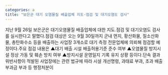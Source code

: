 ```yaml
---
categories: a
title: "보은군 대기 오염물질 배출업체 지도·점검 및 대기오염도 검사"
---
```

지난 9월 26일 보은군은 대기오염물질 배출업체에 대한 지도․점검 및 대기오염도 검사를 실시한다고 말했다.점검 대상은 오는 9월 30일까지 군내 먼지, 황산화물, 질소산화물, 총탄화수소 등을 배출하는 사업장 3개소로 대기 측정 전문업체에 의뢰해 점검할 예정이다.주요 점검 내용은 ▲대기 배출 시설 배출허용기준 준수 여부 ▲오염물질 방지시설 정상 가동 및 훼손 방치 여부 ▲방지시설 운영일지 기록 유지 상황 등이다.단속 결과 위반사항이 적발된 사업장에는 관련 법규에 따라 시설 개선명령, 과태료 부과, 초과 배출 부과금 부과 등 행정처분이